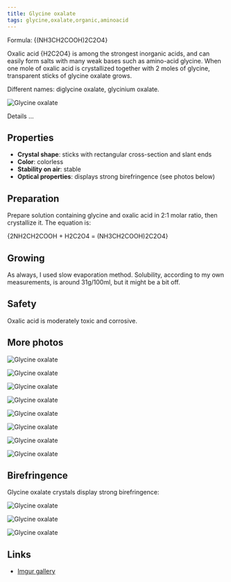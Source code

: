 ```yaml
---
title: Glycine oxalate
tags: glycine,oxalate,organic,aminoacid
---
```

Formula: {(NH3CH2COOH)2C2O4}

Oxalic acid {H2C2O4} is among the strongest inorganic acids, and can easily form salts with many weak bases such as amino-acid glycine. When one mole of oxalic acid is crystallized together with 2 moles of glycine, transparent sticks of glycine oxalate grows.

Different names: diglycine oxalate, glycinium oxalate.

![Glycine oxalate](@root/crystals/images/glycine-oxalate/dsc04392.jpg)

<span class="cut">Details ...</span>
## Properties
* **Crystal shape**: sticks with rectangular cross-section and slant ends
* **Color**: colorless
* **Stability on air**: stable
* **Optical properties**: displays strong birefringence (see photos below)

## Preparation
Prepare solution containing glycine and oxalic acid in 2:1 molar ratio, then crystallize it. The equation is:

{2NH2CH2COOH + H2C2O4 = (NH3CH2COOH)2C2O4}

## Growing
As always, I used slow evaporation method. Solubility, according to my own measurements, is around 31g/100ml, but it might be a bit off.

## Safety
Oxalic acid is moderately toxic and corrosive.

## More photos
![Glycine oxalate](@root/crystals/images/glycine-oxalate/dsc04436.jpg)


![Glycine oxalate](@root/crystals/images/glycine-oxalate/dsc04406.jpg)


![Glycine oxalate](@root/crystals/images/glycine-oxalate/dsc04451.jpg)


![Glycine oxalate](@root/crystals/images/glycine-oxalate/dsc04448.jpg)


![Glycine oxalate](@root/crystals/images/glycine-oxalate/dsc04415.jpg)


![Glycine oxalate](@root/crystals/images/glycine-oxalate/dsc04418.jpg)


![Glycine oxalate](@root/crystals/images/glycine-oxalate/dsc04402.jpg)


![Glycine oxalate](@root/crystals/images/glycine-oxalate/dsc04432.jpg)


## Birefringence
Glycine oxalate crystals display strong birefringence:

![Glycine oxalate](@root/crystals/images/glycine-oxalate/dsc04463.jpg)

![Glycine oxalate](@root/crystals/images/glycine-oxalate/dsc04456.jpg)


![Glycine oxalate](@root/crystals/images/glycine-oxalate/dsc04459.jpg)


## Links

* [Imgur gallery](https://imgur.com/gallery/VCz4M)
